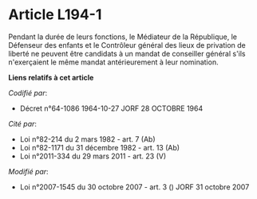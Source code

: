 # Article L194-1

Pendant la durée de leurs fonctions, le Médiateur de la République, le Défenseur des enfants et le Contrôleur général des
lieux de privation de liberté ne peuvent être candidats à un mandat de conseiller général s'ils n'exerçaient le même mandat
antérieurement à leur nomination.

**Liens relatifs à cet article**

_Codifié par_:

  - Décret n°64-1086 1964-10-27 JORF 28 OCTOBRE 1964

_Cité par_:

  - Loi n°82-214 du 2 mars 1982 - art. 7 (Ab)
  - Loi n°82-1171 du 31 décembre 1982 - art. 13 (Ab)
  - Loi n°2011-334 du 29 mars 2011 - art. 23 (V)

_Modifié par_:

  - Loi n°2007-1545 du 30 octobre 2007 - art. 3 () JORF 31 octobre 2007
